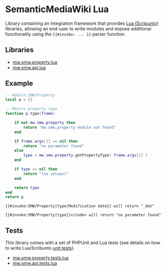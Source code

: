 # SemanticMediaWiki Lua

Library containing an integration framework that provides [Lua (Scripunto)][scrlib] libraries, allowing an end-user to write modules and expose additional functionality using the <code>{{#invoke: ... }}</code> parser function.

## Libraries

* [mw.smw.property.lua](/src/SMW/Lua/Library/mw.smw.property.lua)
* [mw.smw.api.lua](/src/SMW/Lua/Library/mw.smw.api.lua)

## Example
```lua
-- Module:SMW/Property
local p = {}

-- Return property type
function p.type(frame)

	if not mw.smw.property then
		return "mw.smw.property module not found"
	end

	if frame.args[1] == nil then
		return "no parameter found"
	else
		type = mw.smw.property.getPropertyType( frame.args[1] )
	end

	if type == nil then
		return "(no values)"
	end

	return type
end
return p
```
```
{{#invoke:SMW/Property|type|Modification date}} will return "_dat"
```
```
{{#invoke:SMW/Property|type}}</code> will return "no parameter found"
```

## Tests
This library comes with a set of PHPUnit and Lua tests (see details on how to write Lua/Scribunto [unit tests][scrtest]).

* [mw.smw.property.tests.lua](/tests/phpunit/Library/mw.smw.property.tests.lua)
* [mw.smw.api.tests.lua](/tests/phpunit/Library/mw.smw.api.tests.lua)

[scrtest]: https://www.mediawiki.org/wiki/Extension:Scribunto/Lua_reference_manual#Test_cases
[scrlib]: https://www.mediawiki.org/wiki/Extension:Scribunto/Lua_reference_manual#Writing_Scribunto_libraries